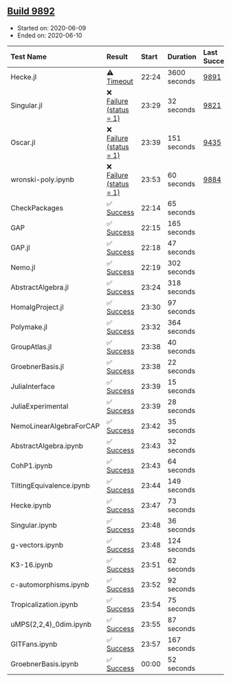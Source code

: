 ## [Build 9892](https://oscarci.mathematik.uni-kl.de/job/oscar/9892/)

* Started on: 2020-06-09
* Ended on: 2020-06-10

| Test Name    | Result | Start | Duration | Last Success | First Failure |
|:-------------|:-------|:------|:---------|:-------------|:--------------|
| Hecke.jl | ⚠ [Timeout](https://oscarci.mathematik.uni-kl.de/job/oscar/9892/artifact/logs/build-9892/Hecke.jl.log) | 22:24 | 3600 seconds | [9891](https://oscarci.mathematik.uni-kl.de/job/oscar/9891/) | [9892](https://oscarci.mathematik.uni-kl.de/job/oscar/9892/) |
| Singular.jl | ❌ [Failure (status = 1)](https://oscarci.mathematik.uni-kl.de/job/oscar/9892/artifact/logs/build-9892/Singular.jl.log) | 23:29 | 32 seconds | [9821](https://oscarci.mathematik.uni-kl.de/job/oscar/9821/) | [9822](https://oscarci.mathematik.uni-kl.de/job/oscar/9822/) |
| Oscar.jl | ❌ [Failure (status = 1)](https://oscarci.mathematik.uni-kl.de/job/oscar/9892/artifact/logs/build-9892/Oscar.jl.log) | 23:39 | 151 seconds | [9435](https://oscarci.mathematik.uni-kl.de/job/oscar/9435/) | [9436](https://oscarci.mathematik.uni-kl.de/job/oscar/9436/) |
| wronski-poly.ipynb | ❌ [Failure (status = 1)](https://oscarci.mathematik.uni-kl.de/job/oscar/9892/artifact/logs/build-9892/wronski-poly.ipynb.log) | 23:53 | 60 seconds | [9884](https://oscarci.mathematik.uni-kl.de/job/oscar/9884/) | [9885](https://oscarci.mathematik.uni-kl.de/job/oscar/9885/) |
| CheckPackages | ✅ [Success](https://oscarci.mathematik.uni-kl.de/job/oscar/9892/artifact/logs/build-9892/CheckPackages.log) | 22:14 | 65 seconds |  |  |
| GAP | ✅ [Success](https://oscarci.mathematik.uni-kl.de/job/oscar/9892/artifact/logs/build-9892/GAP.log) | 22:15 | 165 seconds |  |  |
| GAP.jl | ✅ [Success](https://oscarci.mathematik.uni-kl.de/job/oscar/9892/artifact/logs/build-9892/GAP.jl.log) | 22:18 | 47 seconds |  |  |
| Nemo.jl | ✅ [Success](https://oscarci.mathematik.uni-kl.de/job/oscar/9892/artifact/logs/build-9892/Nemo.jl.log) | 22:19 | 302 seconds |  |  |
| AbstractAlgebra.jl | ✅ [Success](https://oscarci.mathematik.uni-kl.de/job/oscar/9892/artifact/logs/build-9892/AbstractAlgebra.jl.log) | 23:24 | 318 seconds |  |  |
| HomalgProject.jl | ✅ [Success](https://oscarci.mathematik.uni-kl.de/job/oscar/9892/artifact/logs/build-9892/HomalgProject.jl.log) | 23:30 | 97 seconds |  |  |
| Polymake.jl | ✅ [Success](https://oscarci.mathematik.uni-kl.de/job/oscar/9892/artifact/logs/build-9892/Polymake.jl.log) | 23:32 | 364 seconds |  |  |
| GroupAtlas.jl | ✅ [Success](https://oscarci.mathematik.uni-kl.de/job/oscar/9892/artifact/logs/build-9892/GroupAtlas.jl.log) | 23:38 | 40 seconds |  |  |
| GroebnerBasis.jl | ✅ [Success](https://oscarci.mathematik.uni-kl.de/job/oscar/9892/artifact/logs/build-9892/GroebnerBasis.jl.log) | 23:38 | 22 seconds |  |  |
| JuliaInterface | ✅ [Success](https://oscarci.mathematik.uni-kl.de/job/oscar/9892/artifact/logs/build-9892/JuliaInterface.log) | 23:39 | 15 seconds |  |  |
| JuliaExperimental | ✅ [Success](https://oscarci.mathematik.uni-kl.de/job/oscar/9892/artifact/logs/build-9892/JuliaExperimental.log) | 23:39 | 28 seconds |  |  |
| NemoLinearAlgebraForCAP | ✅ [Success](https://oscarci.mathematik.uni-kl.de/job/oscar/9892/artifact/logs/build-9892/NemoLinearAlgebraForCAP.log) | 23:42 | 35 seconds |  |  |
| AbstractAlgebra.ipynb | ✅ [Success](https://oscarci.mathematik.uni-kl.de/job/oscar/9892/artifact/logs/build-9892/AbstractAlgebra.ipynb.log) | 23:43 | 32 seconds |  |  |
| CohP1.ipynb | ✅ [Success](https://oscarci.mathematik.uni-kl.de/job/oscar/9892/artifact/logs/build-9892/CohP1.ipynb.log) | 23:43 | 64 seconds |  |  |
| TiltingEquivalence.ipynb | ✅ [Success](https://oscarci.mathematik.uni-kl.de/job/oscar/9892/artifact/logs/build-9892/TiltingEquivalence.ipynb.log) | 23:44 | 149 seconds |  |  |
| Hecke.ipynb | ✅ [Success](https://oscarci.mathematik.uni-kl.de/job/oscar/9892/artifact/logs/build-9892/Hecke.ipynb.log) | 23:47 | 73 seconds |  |  |
| Singular.ipynb | ✅ [Success](https://oscarci.mathematik.uni-kl.de/job/oscar/9892/artifact/logs/build-9892/Singular.ipynb.log) | 23:48 | 36 seconds |  |  |
| g-vectors.ipynb | ✅ [Success](https://oscarci.mathematik.uni-kl.de/job/oscar/9892/artifact/logs/build-9892/g-vectors.ipynb.log) | 23:48 | 124 seconds |  |  |
| K3-16.ipynb | ✅ [Success](https://oscarci.mathematik.uni-kl.de/job/oscar/9892/artifact/logs/build-9892/K3-16.ipynb.log) | 23:51 | 62 seconds |  |  |
| c-automorphisms.ipynb | ✅ [Success](https://oscarci.mathematik.uni-kl.de/job/oscar/9892/artifact/logs/build-9892/c-automorphisms.ipynb.log) | 23:52 | 92 seconds |  |  |
| Tropicalization.ipynb | ✅ [Success](https://oscarci.mathematik.uni-kl.de/job/oscar/9892/artifact/logs/build-9892/Tropicalization.ipynb.log) | 23:54 | 75 seconds |  |  |
| uMPS(2,2,4)_0dim.ipynb | ✅ [Success](https://oscarci.mathematik.uni-kl.de/job/oscar/9892/artifact/logs/build-9892/uMPS-2-2-4-_0dim.ipynb.log) | 23:55 | 87 seconds |  |  |
| GITFans.ipynb | ✅ [Success](https://oscarci.mathematik.uni-kl.de/job/oscar/9892/artifact/logs/build-9892/GITFans.ipynb.log) | 23:57 | 167 seconds |  |  |
| GroebnerBasis.ipynb | ✅ [Success](https://oscarci.mathematik.uni-kl.de/job/oscar/9892/artifact/logs/build-9892/GroebnerBasis.ipynb.log) | 00:00 | 52 seconds |  |  |
